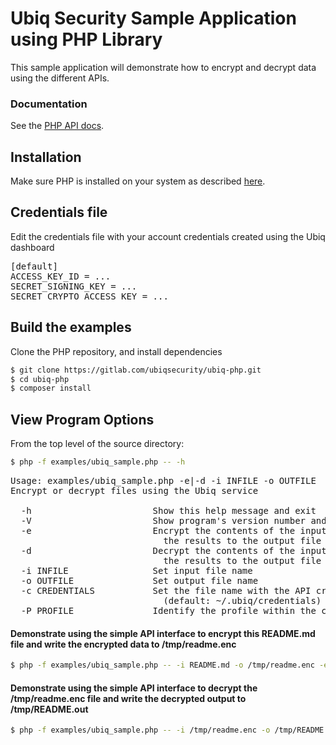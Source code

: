 # Ubiq Security Sample Application using PHP Library

This sample application will demonstrate how to encrypt and decrypt data using the different APIs.

### Documentation

See the [PHP API docs](https://dev.ubiqsecurity.com/docs/api).

## Installation

Make sure PHP is installed on your system as described [here](/README.md#installation).

## Credentials file

Edit the credentials file with your account credentials created using the Ubiq dashboard

<pre>
[default]
ACCESS_KEY_ID = ...  
SECRET_SIGNING_KEY = ...  
SECRET_CRYPTO_ACCESS_KEY = ...  
</pre>

## Build the examples

Clone the PHP repository, and install dependencies

```sh
$ git clone https://gitlab.com/ubiqsecurity/ubiq-php.git
$ cd ubiq-php
$ composer install
```

## View Program Options

From the top level of the source directory:

```sh
$ php -f examples/ubiq_sample.php -- -h
```
<pre>
Usage: examples/ubiq_sample.php -e|-d -i INFILE -o OUTFILE
Encrypt or decrypt files using the Ubiq service

  -h                       Show this help message and exit
  -V                       Show program's version number and exit
  -e                       Encrypt the contents of the input file and write
                             the results to the output file
  -d                       Decrypt the contents of the input file and write
                             the results to the output file
  -i INFILE                Set input file name
  -o OUTFILE               Set output file name
  -c CREDENTIALS           Set the file name with the API credentials
                             (default: ~/.ubiq/credentials)
  -P PROFILE               Identify the profile within the credentials file
</pre>

#### Demonstrate using the simple API interface to encrypt this README.md file and write the encrypted data to /tmp/readme.enc

```sh
$ php -f examples/ubiq_sample.php -- -i README.md -o /tmp/readme.enc -e -c ./credentials
```

#### Demonstrate using the simple API interface to decrypt the /tmp/readme.enc file and write the decrypted output to /tmp/README.out

```sh
$ php -f examples/ubiq_sample.php -- -i /tmp/readme.enc -o /tmp/README.out -d -c ./credentials
```
